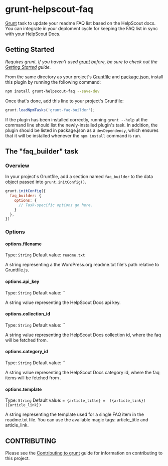 # grunt-helpscout-faq

[Grunt][grunt] task to update your readme FAQ list based on the HelpScout docs.  You can integrate in your deploment cycle for keeping the FAQ list in sync with your HelpScout Docs.

## Getting Started
_Requires grunt. If you haven't used [grunt][] before, be sure to check out the [Getting Started][] guide._

From the same directory as your project's [Gruntfile][Getting Started] and [package.json][], install this plugin by running the following command:

```bash
npm install grunt-helpscout-faq --save-dev
```

Once that's done, add this line to your project's Gruntfile:

```js
grunt.loadNpmTasks('grunt-faq-builder');
```

If the plugin has been installed correctly, running `grunt --help` at the command line should list the newly-installed plugin's task. In addition, the plugin should be listed in package.json as a `devDependency`, which ensures that it will be installed whenever the `npm install` command is run.

[grunt]: http://gruntjs.com/
[Getting Started]: https://github.com/gruntjs/grunt/blob/devel/docs/getting_started.md
[package.json]: https://npmjs.org/doc/json.html

## The "faq_builder" task

### Overview
In your project's Gruntfile, add a section named `faq_builder` to the data object passed into `grunt.initConfig()`.

```js
grunt.initConfig({
  faq_builder: {
    options: {
      // Task-specific options go here.
    }
  },
})
```

### Options

#### options.filename
Type: `String`
Default value: `readme.txt`

A string representing a the WordPress.org readme.txt file's path relative to Gruntfile.js.


#### options.api_key
Type: `String`
Default value: ``

A string value representing the HelpScout Docs api key.
 
#### options.collection_id
Type: `String`
Default value: ``

A string value representing the HelpScout Docs collection id, where the faq will be fetched from. 

#### options.category_id
Type: `String`
Default value: ``

A string value representing the HelpScout Docs category id, where the faq items will be fetched from  .

#### options.template
Type: `String`
Default value: ```= {article_title} = 
                 [{article_link}]({article_link}) 
                ```
                
A string representing the template used for a single FAQ item in the readme.txt file. You can use the available magic tags: article_title and article_link.


## CONTRIBUTING
Please see the [Contributing to grunt](http://gruntjs.com/contributing) guide for information on contributing to this project.
